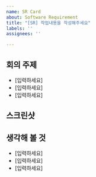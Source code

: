 ```yaml
---
name: SR Card
about: Software Requirement
title: "[SR] 작업내용을 작성해주세요"
labels: ''
assignees: ''

---
```


## 회의 주제
+ [입력하세요]
+ [입력하세요]
+ [입력하세요]
## 스크린샷

## 생각해 볼 것
+ [입력하세요]
+ [입력하세요]
+ [입력하세요]

